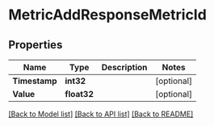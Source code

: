 # MetricAddResponseMetricId

## Properties
Name | Type | Description | Notes
------------ | ------------- | ------------- | -------------
**Timestamp** | **int32** |  | [optional] 
**Value** | **float32** |  | [optional] 

[[Back to Model list]](../README.md#documentation-for-models) [[Back to API list]](../README.md#documentation-for-api-endpoints) [[Back to README]](../README.md)


